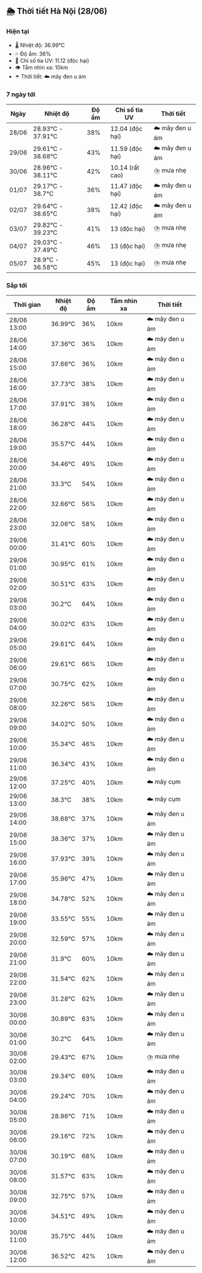 ## 🌦️ Thời tiết Hà Nội (28/06)

### Hiện tại

- 🌡️ Nhiệt độ: 36.99℃
- 💦 Độ ẩm: 36%
- 🌟 Chỉ số tia UV: 11.12 (độc hại)
- 👁️ Tầm nhìn xa: 10km
- ☂️ Thời tiết: ☁️ mây đen u ám

### 7 ngày tới

| Ngày | Nhiệt độ | Độ ẩm | Chỉ số tia UV | Thời tiết |
| --- | --- | --- | --- | --- |
| 28/06 | 28.93℃ - 37.91℃ | 38% | 12.04 (độc hại) | ☁️ mây đen u ám |
| 29/06 | 29.61℃ - 38.68℃ | 43% | 11.59 (độc hại) | ☁️ mây đen u ám |
| 30/06 | 28.96℃ - 38.11℃ | 42% | 10.14 (rất cao) | ⛈️ mưa nhẹ |
| 01/07 | 29.17℃ - 38.7℃ | 36% | 11.47 (độc hại) | ☁️ mây đen u ám |
| 02/07 | 29.64℃ - 38.65℃ | 38% | 12.42 (độc hại) | ☁️ mây đen u ám |
| 03/07 | 29.82℃ - 39.23℃ | 41% | 13 (độc hại) | ⛈️ mưa nhẹ |
| 04/07 | 29.03℃ - 37.49℃ | 46% | 13 (độc hại) | ⛈️ mưa nhẹ |
| 05/07 | 28.9℃ - 36.58℃ | 45% | 13 (độc hại) | ⛈️ mưa nhẹ |

### Sắp tới

| Thời gian | Nhiệt độ | Độ ẩm | Tầm nhìn xa | Thời tiết |
| --- | --- | --- | --- | --- |
| 28/06 13:00 | 36.99℃ | 36% | 10km | ☁️ mây đen u ám |
| 28/06 14:00 | 37.36℃ | 36% | 10km | ☁️ mây đen u ám |
| 28/06 15:00 | 37.66℃ | 36% | 10km | ☁️ mây đen u ám |
| 28/06 16:00 | 37.73℃ | 38% | 10km | ☁️ mây đen u ám |
| 28/06 17:00 | 37.91℃ | 38% | 10km | ☁️ mây đen u ám |
| 28/06 18:00 | 36.28℃ | 44% | 10km | ☁️ mây đen u ám |
| 28/06 19:00 | 35.57℃ | 44% | 10km | ☁️ mây đen u ám |
| 28/06 20:00 | 34.46℃ | 49% | 10km | ☁️ mây đen u ám |
| 28/06 21:00 | 33.3℃ | 54% | 10km | ☁️ mây đen u ám |
| 28/06 22:00 | 32.66℃ | 56% | 10km | ☁️ mây đen u ám |
| 28/06 23:00 | 32.06℃ | 58% | 10km | ☁️ mây đen u ám |
| 29/06 00:00 | 31.41℃ | 60% | 10km | ☁️ mây đen u ám |
| 29/06 01:00 | 30.95℃ | 61% | 10km | ☁️ mây đen u ám |
| 29/06 02:00 | 30.51℃ | 63% | 10km | ☁️ mây đen u ám |
| 29/06 03:00 | 30.2℃ | 64% | 10km | ☁️ mây đen u ám |
| 29/06 04:00 | 30.02℃ | 63% | 10km | ☁️ mây đen u ám |
| 29/06 05:00 | 29.61℃ | 64% | 10km | ☁️ mây đen u ám |
| 29/06 06:00 | 29.61℃ | 66% | 10km | ☁️ mây đen u ám |
| 29/06 07:00 | 30.75℃ | 62% | 10km | ☁️ mây đen u ám |
| 29/06 08:00 | 32.26℃ | 56% | 10km | ☁️ mây đen u ám |
| 29/06 09:00 | 34.02℃ | 50% | 10km | ☁️ mây đen u ám |
| 29/06 10:00 | 35.34℃ | 46% | 10km | ☁️ mây đen u ám |
| 29/06 11:00 | 36.34℃ | 43% | 10km | ☁️ mây đen u ám |
| 29/06 12:00 | 37.25℃ | 40% | 10km | ☁️ mây cụm |
| 29/06 13:00 | 38.3℃ | 38% | 10km | ☁️ mây cụm |
| 29/06 14:00 | 38.68℃ | 37% | 10km | ☁️ mây đen u ám |
| 29/06 15:00 | 38.36℃ | 37% | 10km | ☁️ mây đen u ám |
| 29/06 16:00 | 37.93℃ | 39% | 10km | ☁️ mây đen u ám |
| 29/06 17:00 | 35.96℃ | 47% | 10km | ☁️ mây đen u ám |
| 29/06 18:00 | 34.78℃ | 52% | 10km | ☁️ mây đen u ám |
| 29/06 19:00 | 33.55℃ | 55% | 10km | ☁️ mây đen u ám |
| 29/06 20:00 | 32.59℃ | 57% | 10km | ☁️ mây đen u ám |
| 29/06 21:00 | 31.9℃ | 60% | 10km | ☁️ mây đen u ám |
| 29/06 22:00 | 31.54℃ | 62% | 10km | ☁️ mây đen u ám |
| 29/06 23:00 | 31.28℃ | 62% | 10km | ☁️ mây đen u ám |
| 30/06 00:00 | 30.89℃ | 63% | 10km | ☁️ mây đen u ám |
| 30/06 01:00 | 30.2℃ | 64% | 10km | ☁️ mây đen u ám |
| 30/06 02:00 | 29.43℃ | 67% | 10km | ⛈️ mưa nhẹ |
| 30/06 03:00 | 29.34℃ | 69% | 10km | ☁️ mây đen u ám |
| 30/06 04:00 | 29.24℃ | 70% | 10km | ☁️ mây đen u ám |
| 30/06 05:00 | 28.96℃ | 71% | 10km | ☁️ mây đen u ám |
| 30/06 06:00 | 29.16℃ | 72% | 10km | ☁️ mây đen u ám |
| 30/06 07:00 | 30.19℃ | 68% | 10km | ☁️ mây đen u ám |
| 30/06 08:00 | 31.57℃ | 63% | 10km | ☁️ mây đen u ám |
| 30/06 09:00 | 32.75℃ | 57% | 10km | ☁️ mây đen u ám |
| 30/06 10:00 | 34.51℃ | 49% | 10km | ☁️ mây đen u ám |
| 30/06 11:00 | 35.75℃ | 44% | 10km | ☁️ mây đen u ám |
| 30/06 12:00 | 36.52℃ | 42% | 10km | ☁️ mây đen u ám |
